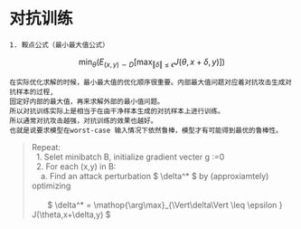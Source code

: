 # 对抗训练
    1. 鞍点公式（最小最大值公式）
    
   $$\min_{\theta} \left(E_{(x,y)\sim D} \left[\max_{\Vert\delta\Vert \leq \epsilon } J(\theta,x+\delta,y) \right] \right)$$
    
    在实际优化求解的时候，最小最大值的优化顺序很重要。内部最大值问题对应着对抗攻击生成对抗样本的过程,
    固定好内部的最大值，再来求解外部的最小值问题。
    所以对抗训练实际上是相当于在由干净样本生成的对抗样本上进行训练。
    所以通常对抗攻击越强，对抗训练的效果也越好。
    也就是说要求模型在worst-case 输入情况下依然鲁棒，模型才有可能得到最优的鲁棒性。
  > Repeat:<br>
     &nbsp; 1. Selet minibatch B, initialize gradient vecter g :=0 <br>
     &nbsp; 2. For each (x,y) in B: <br>
       &nbsp; &nbsp;    a. Find an attack perturbation $ \delta^* $ by (approxiamtely) optimizing <br>  
       &nbsp; &nbsp;&nbsp; &nbsp;   $ \delta^* = \mathop{\arg\max}_{\Vert\delta\Vert \leq \epsilon } J(\theta,x+\delta,y) $ <br>
      
   
  

  
  

